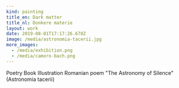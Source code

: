```yaml
---
kind: painting
title_en: Dark matter
title_nl: Donkere materie
layout: work
date: 2019-08-01T17:17:26.678Z
image: /media/astronomia-tacerii.jpg
more_images:
  - /media/exhibition.png
  - /media/camoro-bach.png
---
```

Poetry Book Illustration 
Romanian poem "The Astronomy of Silence" (Astronomia tacerii)
